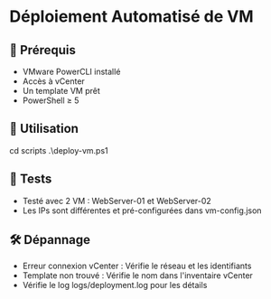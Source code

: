 # Déploiement Automatisé de VM

## 📌 Prérequis
- VMware PowerCLI installé
- Accès à vCenter
- Un template VM prêt
- PowerShell ≥ 5

## 🚀 Utilisation
cd scripts
.\deploy-vm.ps1

## 🧪 Tests
- Testé avec 2 VM : WebServer-01 et WebServer-02
- Les IPs sont différentes et pré-configurées dans vm-config.json

## 🛠 Dépannage
- Erreur connexion vCenter : Vérifie le réseau et les identifiants
- Template non trouvé : Vérifie le nom dans l'inventaire vCenter
- Vérifie le log logs/deployment.log pour les détails
